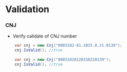 # Validation

### CNJ

 - Verify calidate of CNJ number
  
```cs
    var cnj = new Cnj("0003182-81.2015.8.21.0139");
    cnj.IsValid(); //true
    
    var cnj = new Cnj("00031828120158210139");
    cnj.IsValid(); //true
```